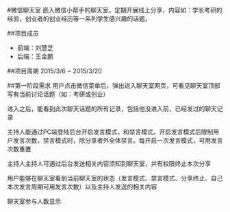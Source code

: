 #微信聊天室
嵌入微信小帮手的聊天室。定期开展线上分享，内容如：学长考研的经验，创业者的创业经历等一系列学生感兴趣的话题。

##项目成员
* 前端：刘慧芝
* 后端：王金鹏

##项目周期
2015/3/6 ~ 2015/3/20

##第一阶段需求
用户点击微信菜单后，弹出进入聊天室网页，可看见聊天室顶部写有当前讨论话题（如：考研或创业）

进入之后，能看到此次聊天话题的所有记录，包括他没进入前，已经发过的聊天记录

主持人能通过PC端登陆后台开启发言模式，和禁言模式。开启发言模式后限制用户发言次数，禁言模式时，除分享者外全体禁言。每开启一次发言模式，可用发言次数重置

主持人主持人可通过后台发送相关内容须知到聊天室，并有权限终止本次分享

用户能够在聊天室看到当前聊天室的状态（发言模式、禁言模式、分享终止、自己本次发言周期可用发言次数）以及主持人发送的相关内容

聊天室参与人数显示
